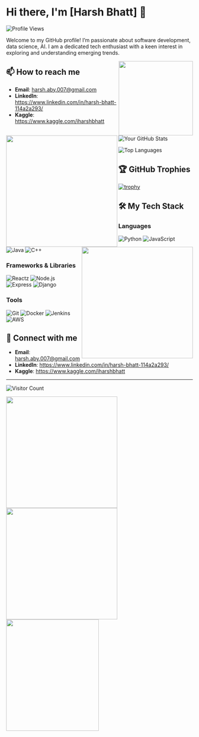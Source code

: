 # Hi there, I'm [Harsh Bhatt] 👋

![Profile Views](https://komarev.com/ghpvc/?username=Harsh-BH&color=blue)

Welcome to my GitHub profile! I’m passionate about software development, data science, AI. I am a dedicated tech enthusiast with a keen interest in exploring and understanding emerging trends.

<img align='right' src='https://user-images.githubusercontent.com/5713670/87202985-820dcb80-c2b6-11ea-9f56-7ec461c497c3.gif' width='200'>

<img align='left' src='https://media0.giphy.com/media/xThuWu82QD3pj4wvEQ/giphy.webp?cid=790b76112vrlx6gbduyd9c3gmib69pd35lsbudj9f8rf36rp&ep=v1_gifs_search&rid=giphy.webp&ct=g' width='300'>





## 📫 How to reach me

- **Email**: harsh.aby.007@gmail.com
- **LinkedIn**: https://www.linkedin.com/in/harsh-bhatt-114a2a293/
- **Kaggle**: https://www.kaggle.com/iharshbhatt
  



![Your GitHub Stats](https://github-readme-stats.vercel.app/api?username=Harsh-BH&show_icons=true&theme=radical)
<img align='right' src='https://media1.giphy.com/media/OkoScrMcY324r1j1HZ/source.gif' width='300'>


![Top Languages](https://github-readme-stats.vercel.app/api/top-langs/?username=Harsh-BH&layout=compact&theme=radical)




## 🏆 GitHub Trophies

[![trophy](https://github-profile-trophy.vercel.app/?username=Harsh-BH&theme=onedark)](https://github.com/ryo-ma/github-profile-trophy)


## 🛠️ My Tech Stack

### Languages
![Python](https://img.shields.io/badge/Python-3776AB?style=for-the-badge&logo=python&logoColor=white)
![JavaScript](https://img.shields.io/badge/JavaScript-323330?style=for-the-badge&logo=javascript&logoColor=F7DF1E)
![Java](https://img.shields.io/badge/Java-ED8B00?style=for-the-badge&logo=java&logoColor=white)
![C++](https://img.shields.io/badge/C++-00599C?style=for-the-badge&logo=cplusplus&logoColor=white)

### Frameworks & Libraries
![React](https://img.shields.io/badge/React-20232A?style=for-the-badge&logo=react&logoColor=61DAFB)z
![Node.js](https://img.shields.io/badge/Node.js-339933?style=for-the-badge&logo=nodedotjs&logoColor=white)
![Express](https://img.shields.io/badge/Express-000000?style=for-the-badge&logo=express&logoColor=white)
![Django](https://img.shields.io/badge/Django-092E20?style=for-the-badge&logo=django&logoColor=white)

### Tools
![Git](https://img.shields.io/badge/Git-F05032?style=for-the-badge&logo=git&logoColor=white)
![Docker](https://img.shields.io/badge/Docker-2496ED?style=for-the-badge&logo=docker&logoColor=white)
![Jenkins](https://img.shields.io/badge/Jenkins-D24939?style=for-the-badge&logo=jenkins&logoColor=white)
![AWS](https://img.shields.io/badge/Amazon_AWS-232F3E?style=for-the-badge&logo=amazonaws&logoColor=white)

## 🤝 Connect with me


- **Email**: harsh.aby.007@gmail.com
- **LinkedIn**: https://www.linkedin.com/in/harsh-bhatt-114a2a293/
- **Kaggle**: https://www.kaggle.com/iharshbhatt

---

![Visitor Count](https://profile-counter.glitch.me/yourusername/count.svg)

<img align='left' src='https://media4.giphy.com/media/nvF0FhO4z75KtaeTzu/source.gif' width='300'>
<img align='left' src='https://mir-s3-cdn-cf.behance.net/project_modules/max_632/7e6cd531454459.5651798c7a764.gif' width='300'>
<img align='left' src='https://openseauserdata.com/files/9cdba031dccf637a6777fa4e12ec03c1.gif' width='250' height='300'>







